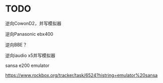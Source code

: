 # TODO

逆向CowonD2，并写模拟器

逆向Panasonic ebx400

逆向BBE？

逆向iaudio x5并写模拟器

sansa e200 emulator

https://www.rockbox.org/tracker/task/6524?histring=emulator%20sansa
